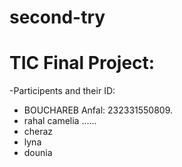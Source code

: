 ﻿# second-try
 #  TIC Final Project:
-Participents and their ID:
+ BOUCHAREB Anfal: 232331550809.
+ rahal camelia ......
+ cheraz
+ lyna
+ dounia

